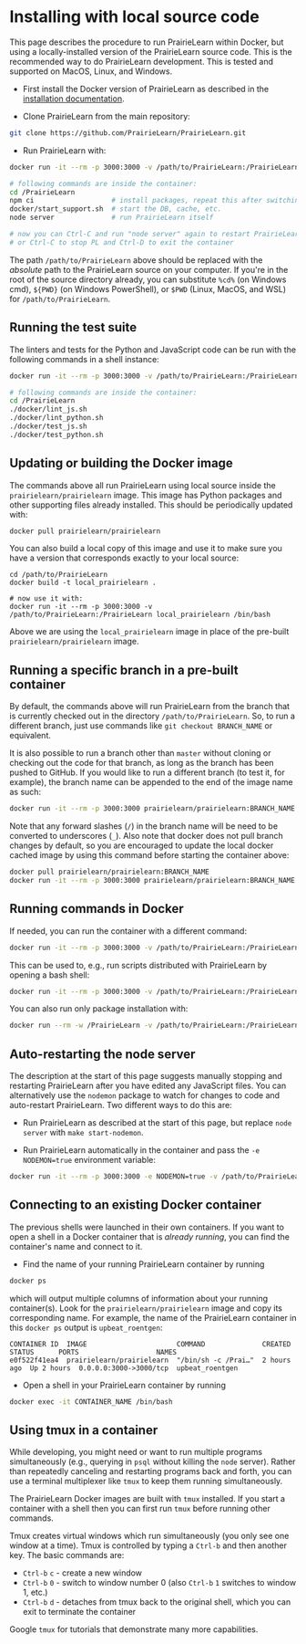
# Installing with local source code

This page describes the procedure to run PrairieLearn within Docker, but using a locally-installed version of the PrairieLearn source code. This is the recommended way to do PrairieLearn development. This is tested and supported on MacOS, Linux, and Windows.

* First install the Docker version of PrairieLearn as described in the [installation documentation](installing.md).

* Clone PrairieLearn from the main repository:

```sh
git clone https://github.com/PrairieLearn/PrairieLearn.git
```

* Run PrairieLearn with:

```sh
docker run -it --rm -p 3000:3000 -v /path/to/PrairieLearn:/PrairieLearn prairielearn/prairielearn /bin/bash

# following commands are inside the container:
cd /PrairieLearn
npm ci                   # install packages, repeat this after switching branches or pulling new code
docker/start_support.sh  # start the DB, cache, etc.
node server              # run PrairieLearn itself

# now you can Ctrl-C and run "node server" again to restart PrairieLearn (after code edits, for example)
# or Ctrl-C to stop PL and Ctrl-D to exit the container
```

The path `/path/to/PrairieLearn` above should be replaced with the *absolute* path to the PrairieLearn source on your computer.  If you're in the root of the source directory already, you can substitute `%cd%` (on Windows cmd), `${PWD}` (on Windows PowerShell), or `$PWD` (Linux, MacOS, and WSL) for `/path/to/PrairieLearn`.


## Running the test suite

The linters and tests for the Python and JavaScript code can be run with the following commands in a shell instance:

```sh
docker run -it --rm -p 3000:3000 -v /path/to/PrairieLearn:/PrairieLearn prairielearn/prairielearn /bin/bash

# following commands are inside the container:
cd /PrairieLearn
./docker/lint_js.sh
./docker/lint_python.sh
./docker/test_js.sh
./docker/test_python.sh
```


## Updating or building the Docker image

The commands above all run PrairieLearn using local source inside the `prairielearn/prairielearn` image. This image has Python packages and other supporting files already installed. This should be periodically updated with:

```sh
docker pull prairielearn/prairielearn
```

You can also build a local copy of this image and use it to make sure you have a version that corresponds exactly to your local source:

```
cd /path/to/PrairieLearn
docker build -t local_prairielearn .

# now use it with:
docker run -it --rm -p 3000:3000 -v /path/to/PrairieLearn:/PrairieLearn local_prairielearn /bin/bash
```

Above we are using the `local_prairielearn` image in place of the pre-built `prairielearn/prairielearn` image.


## Running a specific branch in a pre-built container

By default, the commands above will run PrairieLearn from the branch that is currently checked out in the directory `/path/to/PrairieLearn`. So, to run a different branch, just use commands like `git checkout BRANCH_NAME` or equivalent.

It is also possible to run a branch other than `master` without cloning or checking out the code for that branch, as long as the branch has been pushed to GitHub.  If you would like to run a different branch (to test it, for example), the branch name can be appended to the end of the image name as such:

```sh
docker run -it --rm -p 3000:3000 prairielearn/prairielearn:BRANCH_NAME
```

Note that any forward slashes (`/`) in the branch name will be need to be converted to underscores (`_`). Also note that docker does not pull branch changes by default, so you are encouraged to update the local docker cached image by using this command before starting the container above:

```sh
docker pull prairielearn/prairielearn:BRANCH_NAME
docker run -it --rm -p 3000:3000 prairielearn/prairielearn:BRANCH_NAME
```


## Running commands in Docker

If needed, you can run the container with a different command:

```sh
docker run -it --rm -p 3000:3000 -v /path/to/PrairieLearn:/PrairieLearn prairielearn/prairielearn COMMAND
```

This can be used to, e.g., run scripts distributed with PrairieLearn by opening a bash shell:

```sh
docker run -it --rm -p 3000:3000 -v /path/to/PrairieLearn:/PrairieLearn prairielearn/prairielearn /bin/bash
```

You can also run only package installation with:

```sh
docker run --rm -w /PrairieLearn -v /path/to/PrairieLearn:/PrairieLearn prairielearn/prairielearn /usr/local/bin/npm ci
```


## Auto-restarting the node server

The description at the start of this page suggests manually stopping and restarting PrairieLearn after you have edited any JavaScript files. You can alternatively use the `nodemon` package to watch for changes to code and auto-restart PrairieLearn. Two different ways to do this are:

* Run PrairieLearn as described at the start of this page, but replace `node server` with `make start-nodemon`.

* Run PrairieLearn automatically in the container and pass the `-e NODEMON=true` environment variable:

```sh
docker run -it --rm -p 3000:3000 -e NODEMON=true -v /path/to/PrairieLearn:/PrairieLearn prairielearn/prairielearn
```


## Connecting to an existing Docker container

The previous shells were launched in their own containers. If you want to open a shell in a Docker container that is *already running*, you can find the container's name and connect to it.

* Find the name of your running PrairieLearn container by running

```sh
docker ps
```

which will output multiple columns of information about your running container(s). Look for the `prairielearn/prairielearn` image and copy its corresponding name. For example, the name of the PrairieLearn container in this `docker ps` output is `upbeat_roentgen`:

```
CONTAINER ID  IMAGE                      COMMAND              CREATED      STATUS      PORTS                   NAMES
e0f522f41ea4  prairielearn/prairielearn  "/bin/sh -c /Prai…"  2 hours ago  Up 2 hours  0.0.0.0:3000->3000/tcp  upbeat_roentgen
```

* Open a shell in your PrairieLearn container by running

```sh
docker exec -it CONTAINER_NAME /bin/bash
```


## Using tmux in a container

While developing, you might need or want to run multiple programs simultaneously (e.g., querying in `psql` without killing the `node` server). Rather than repeatedly canceling and restarting programs back and forth, you can use a terminal multiplexer like `tmux` to keep them running simultaneously.

The PrairieLearn Docker images are built with `tmux` installed. If you start a container with a shell then you can first run `tmux` before running other commands.

Tmux creates virtual windows which run simultaneously (you only see one window at a time). Tmux is controlled by typing a `Ctrl-b` and then another key. The basic commands are:

* `Ctrl-b` `c` - create a new window
* `Ctrl-b` `0` - switch to window number 0 (also `Ctrl-b` `1` switches to window 1, etc.)
* `Ctrl-b` `d` - detaches from tmux back to the original shell, which you can exit to terminate the container

Google `tmux` for tutorials that demonstrate many more capabilities.
